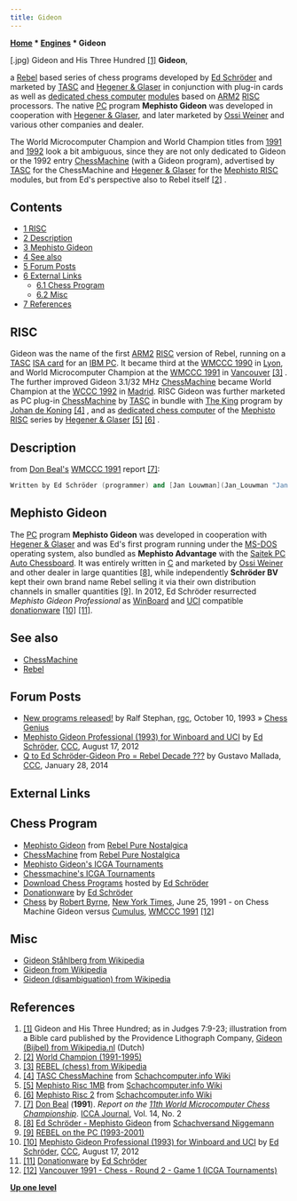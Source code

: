 ```yaml
---
title: Gideon
---
```

**[Home](Home "Home") * [Engines](Engines "Engines") * Gideon**

\[.jpg) Gideon and His Three Hundred <a id="cite-note-1" href="#cite-ref-1">[1]</a>
**Gideon**,

a [Rebel](Rebel "Rebel") based series of chess programs developed by [Ed Schröder](Ed_Schroder "Ed Schroder") and marketed by [TASC](TASC "TASC") and [Hegener & Glaser](Hegener_%26_Glaser "Hegener & Glaser") in conjunction with plug-in cards as well as [dedicated chess computer](Dedicated_Chess_Computers "Dedicated Chess Computers") [modules](Module "Module") based on [ARM2](ARM2 "ARM2") [RISC](https://en.wikipedia.org/wiki/Reduced_instruction_set_computing) processors. The native [PC](IBM_PC "IBM PC") program **Mephisto Gideon** was developed in cooperation with [Hegener & Glaser](Hegener_%26_Glaser "Hegener & Glaser"), and later marketed by [Ossi Weiner](Ossi_Weiner "Ossi Weiner") and various other companies and dealer.

The World Microcomputer Champion and World Champion titles from [1991](WMCCC_1991 "WMCCC 1991") and [1992](WCCC_1992 "WCCC 1992") look a bit ambiguous, since they are not only dedicated to Gideon or the 1992 entry [ChessMachine](ChessMachine "ChessMachine") (with a Gideon program), advertised by [TASC](TASC "TASC") for the ChessMachine and [Hegener & Glaser](Hegener_%26_Glaser "Hegener & Glaser") for the [Mephisto RISC](Mephisto_RISC "Mephisto RISC") modules, but from Ed's perspective also to Rebel itself <a id="cite-note-2" href="#cite-ref-2">[2]</a> .

## Contents

- [1 RISC](#risc)
- [2 Description](#description)
- [3 Mephisto Gideon](#mephisto-gideon)
- [4 See also](#see-also)
- [5 Forum Posts](#forum-posts)
- [6 External Links](#external-links)
  - [6.1 Chess Program](#chess-program)
  - [6.2 Misc](#misc)
- [7 References](#references)

## RISC

Gideon was the name of the first [ARM2](ARM2 "ARM2") [RISC](https://en.wikipedia.org/wiki/Reduced_instruction_set_computing) version of Rebel, running on a [TASC](TASC "TASC") [ISA card](https://en.wikipedia.org/wiki/ISA_bus) for an [IBM PC](IBM_PC "IBM PC"). It became third at the [WMCCC 1990](WMCCC_1990 "WMCCC 1990") in [Lyon](https://en.wikipedia.org/wiki/Lyon), and World Microcomputer Champion at the [WMCCC 1991](WMCCC_1991 "WMCCC 1991") in [Vancouver](https://en.wikipedia.org/wiki/Vancouver) <a id="cite-note-3" href="#cite-ref-3">[3]</a> . The further improved Gideon 3.1/32 MHz [ChessMachine](ChessMachine "ChessMachine") became World Champion at the [WCCC 1992](WCCC_1992 "WCCC 1992") in [Madrid](https://en.wikipedia.org/wiki/Madrid). RISC Gideon was further marketed as PC plug-in [ChessMachine](ChessMachine "ChessMachine") by [TASC](TASC "TASC") in bundle with [The King](The_King "The King") program by [Johan de Koning](Johan_de_Koning "Johan de Koning") <a id="cite-note-4" href="#cite-ref-4">[4]</a> , and as [dedicated chess computer](Dedicated_Chess_Computers "Dedicated Chess Computers") of the [Mephisto RISC](Mephisto_RISC "Mephisto RISC") series by [Hegener & Glaser](Hegener_%26_Glaser "Hegener & Glaser") <a id="cite-note-5" href="#cite-ref-5">[5]</a> <a id="cite-note-6" href="#cite-ref-6">[6]</a> .

## Description

from [Don Beal's](Don_Beal "Don Beal") [WMCCC 1991](WMCCC_1991 "WMCCC 1991") report <a id="cite-note-7" href="#cite-ref-7">[7]</a>:

```C++
Written by Ed Schröder (programmer) and [Jan Louwman](Jan_Louwman "Jan Louwman") (a strong chess-player and designer of the [opening book](Opening_Book "Opening Book")), both previously known over many years for their [Rebel](Rebel "Rebel") program that run on [6502](6502 "6502") pocessors, Gideon is a new program for the ARM-2 RISC CPU and has taken 1.5 years (4000 man-hours) to develop. The evaluation function is complex, incorporating much chess knowledge, and positional scores can range up 1.5 times a Pawn. Gideon includes specialized knowledge for many types of endgame (defined to be when material < 26) such as rook-and-pawn endings. The search techniques include [iterative deepening](Iterative_Deepening "Iterative Deepening"), [check extensions](Check_Extensions "Check Extensions") and [singular extensions](Singular_Extensions "Singular Extensions"). [Moves](Moves "Moves") are [generated](Move_Generation "Move Generation") one-at-a-time, rather than all-and-sort. 

```

## Mephisto Gideon

The [PC](IBM_PC "IBM PC") program **Mephisto Gideon** was developed in cooperation with [Hegener & Glaser](Hegener_%26_Glaser "Hegener & Glaser") and was Ed's first program running under the [MS-DOS](MS-DOS "MS-DOS") operating system, also bundled as **Mephisto Advantage** with the [Saitek PC Auto Chessboard](Saitek_PC_Auto_Chessboard "Saitek PC Auto Chessboard"). It was entirely written in [C](C "C") and marketed by [Ossi Weiner](Ossi_Weiner "Ossi Weiner") and other dealer in large quantities <a id="cite-note-8" href="#cite-ref-8">[8]</a>, while independently **Schröder BV** kept their own brand name Rebel selling it via their own distribution channels in smaller quantities <a id="cite-note-9" href="#cite-ref-9">[9]</a>. In 2012, Ed Schröder resurrected *Mephisto Gideon Professional* as [WinBoard](WinBoard "WinBoard") and [UCI](UCI "UCI") compatible [donationware](https://en.wikipedia.org/wiki/Donationware) <a id="cite-note-10" href="#cite-ref-10">[10]</a> <a id="cite-note-11" href="#cite-ref-11">[11]</a>.

## See also

- [ChessMachine](ChessMachine "ChessMachine")
- [Rebel](Rebel "Rebel")

## Forum Posts

- [New programs released!](https://groups.google.com/d/msg/rec.games.chess/05obi896BnI/eVqo4QvNqF4J) by Ralf Stephan, [rgc](Computer_Chess_Forums "Computer Chess Forums"), October 10, 1993 » [Chess Genius](Chess_Genius "Chess Genius")
- [Mephisto Gideon Professional (1993) for Winboard and UCI](http://www.talkchess.com/forum/viewtopic.php?t=44819) by [Ed Schröder](Ed_Schroder "Ed Schroder"), [CCC](CCC "CCC"), August 17, 2012
- [Q to Ed Schröder-Gideon Pro = Rebel Decade ???](http://www.talkchess.com/forum/viewtopic.php?t=51081) by Gustavo Mallada, [CCC](CCC "CCC"), January 28, 2014

## External Links

## Chess Program

- [Mephisto Gideon](http://rebel13.nl/dos/mephisto%20gideon.html) from [Rebel Pure Nostalgica](http://rebel13.nl/index.html)
- [ChessMachine](http://rebel13.nl/dedicated/chessmachine.html) from [Rebel Pure Nostalgica](http://rebel13.nl/index.html)
- [Mephisto Gideon's ICGA Tournaments](https://www.game-ai-forum.org/icga-tournaments/program.php?id=222)
- [Chessmachine's ICGA Tournaments](https://www.game-ai-forum.org/icga-tournaments/program.php?id=224)
- [Download Chess Programs](http://www.top-5000.nl/cp.htm) hosted by [Ed Schröder](Ed_Schroder "Ed Schroder")
- [Donationware](http://www.top-5000.nl/donationware.htm) by [Ed Schröder](Ed_Schroder "Ed Schroder")
- [Chess](http://query.nytimes.com/gst/fullpage.html?res=9D0CE5DB103BF936A15755C0A967958260) by [Robert Byrne](https://en.wikipedia.org/wiki/Robert_Byrne), [New York Times](https://en.wikipedia.org/wiki/The_New_York_Times), June 25, 1991 - on Chess Machine Gideon versus [Cumulus](Cumulus "Cumulus"), [WMCCC 1991](WMCCC_1991 "WMCCC 1991") <a id="cite-note-12" href="#cite-ref-12">[12]</a>

## Misc

- [Gideon Ståhlberg from Wikipedia](https://en.wikipedia.org/wiki/Gideon_St%C3%A5hlberg)
- [Gideon from Wikipedia](https://en.wikipedia.org/wiki/Gideon)
- [Gideon (disambiguation) from Wikipedia](<https://en.wikipedia.org/wiki/Gideon_(disambiguation)>)

## References

1. <a id="cite-ref-1" href="#cite-note-1">[1]</a> Gideon and His Three Hundred; as in Judges 7:9-23; illustration from a Bible card published by the Providence Lithograph Company, [Gideon (Bijbel) from Wikipedia.nl](http://nl.wikipedia.org/wiki/Gideon_%28Bijbel%29) (Dutch)
1. <a id="cite-ref-2" href="#cite-note-2">[2]</a> [World Champion (1991-1995)](http://members.home.nl/matador/chess_2.htm)
1. <a id="cite-ref-3" href="#cite-note-3">[3]</a> [REBEL (chess) from Wikipedia](https://en.wikipedia.org/wiki/REBEL_%28chess%29)
1. <a id="cite-ref-4" href="#cite-note-4">[4]</a> [TASC ChessMachine](http://www.schach-computer.info/wiki/index.php/TASC_ChessMachine) from [Schachcomputer.info Wiki](http://www.schach-computer.info/wiki/index.php/Hauptseite_En)
1. <a id="cite-ref-5" href="#cite-note-5">[5]</a> [Mephisto Risc 1MB](http://www.schach-computer.info/wiki/index.php/Mephisto_Risc_1MB) from [Schachcomputer.info Wiki](http://www.schach-computer.info/wiki/index.php/Hauptseite_En)
1. <a id="cite-ref-6" href="#cite-note-6">[6]</a> [Mephisto Risc 2](http://www.schach-computer.info/wiki/index.php/Mephisto_Risc_2) from [Schachcomputer.info Wiki](http://www.schach-computer.info/wiki/index.php/Hauptseite_En)
1. <a id="cite-ref-7" href="#cite-note-7">[7]</a> [Don Beal](Don_Beal "Don Beal") (**1991**). *Report on the [11th World Microcomputer Chess Championship](WMCCC_1991 "WMCCC 1991")*. [ICCA Journal](ICGA_Journal "ICGA Journal"), Vol. 14, No. 2
1. <a id="cite-ref-8" href="#cite-note-8">[8]</a> [Ed Schröder - Mephisto Gideon](http://www.schachversand.eu/e/detail/software/101.html) from [Schachversand Niggemann](Schachversand_Niggemann "Schachversand Niggemann")
1. <a id="cite-ref-9" href="#cite-note-9">[9]</a> [REBEL on the PC (1993-2001)](http://members.home.nl/matador/chess_3.htm)
1. <a id="cite-ref-10" href="#cite-note-10">[10]</a> [Mephisto Gideon Professional (1993) for Winboard and UCI](http://www.talkchess.com/forum/viewtopic.php?t=44819) by [Ed Schröder](Ed_Schroder "Ed Schroder"), [CCC](CCC "CCC"), August 17, 2012
1. <a id="cite-ref-11" href="#cite-note-11">[11]</a> [Donationware](http://www.top-5000.nl/donationware.htm) by [Ed Schröder](Ed_Schroder "Ed Schroder")
1. <a id="cite-ref-12" href="#cite-note-12">[12]</a> [Vancouver 1991 - Chess - Round 2 - Game 1 (ICGA Tournaments)](https://www.game-ai-forum.org/icga-tournaments/round.php?tournament=59&round=2&id=1)

**[Up one level](Engines "Engines")**

